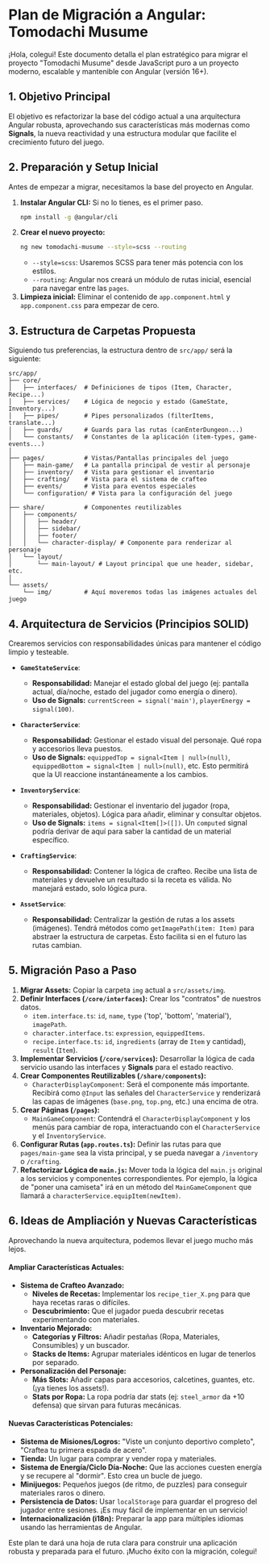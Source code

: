 # Plan de Migración a Angular: Tomodachi Musume

¡Hola, colegui! Este documento detalla el plan estratégico para migrar el proyecto "Tomodachi Musume" desde JavaScript puro a un proyecto moderno, escalable y mantenible con Angular (versión 16+).

## 1. Objetivo Principal

El objetivo es refactorizar la base del código actual a una arquitectura Angular robusta, aprovechando sus características más modernas como **Signals**, la nueva reactividad y una estructura modular que facilite el crecimiento futuro del juego.

## 2. Preparación y Setup Inicial

Antes de empezar a migrar, necesitamos la base del proyecto en Angular.

1.  **Instalar Angular CLI:** Si no lo tienes, es el primer paso.
    ```bash
    npm install -g @angular/cli
    ```
2.  **Crear el nuevo proyecto:**
    ```bash
    ng new tomodachi-musume --style=scss --routing
    ```
    *   `--style=scss`: Usaremos SCSS para tener más potencia con los estilos.
    *   `--routing`: Angular nos creará un módulo de rutas inicial, esencial para navegar entre las `pages`.
3.  **Limpieza inicial:** Eliminar el contenido de `app.component.html` y `app.component.css` para empezar de cero.

## 3. Estructura de Carpetas Propuesta

Siguiendo tus preferencias, la estructura dentro de `src/app/` será la siguiente:

```
src/app/
├── core/
│   ├── interfaces/  # Definiciones de tipos (Item, Character, Recipe...)
│   ├── services/    # Lógica de negocio y estado (GameState, Inventory...)
│   ├── pipes/       # Pipes personalizados (filterItems, translate...)
│   ├── guards/      # Guards para las rutas (canEnterDungeon...)
│   └── constants/   # Constantes de la aplicación (item-types, game-events...)
│
├── pages/           # Vistas/Pantallas principales del juego
│   ├── main-game/   # La pantalla principal de vestir al personaje
│   ├── inventory/   # Vista para gestionar el inventario
│   ├── crafting/    # Vista para el sistema de crafteo
│   ├── events/      # Vista para eventos especiales
│   └── configuration/ # Vista para la configuración del juego
│
├── share/           # Componentes reutilizables
│   ├── components/
│   │   ├── header/
│   │   ├── sidebar/
│   │   ├── footer/
│   │   └── character-display/ # Componente para renderizar al personaje
│   └── layout/
│       └── main-layout/ # Layout principal que une header, sidebar, etc.
│
└── assets/
    └── img/         # Aquí moveremos todas las imágenes actuales del juego
```

## 4. Arquitectura de Servicios (Principios SOLID)

Crearemos servicios con responsabilidades únicas para mantener el código limpio y testeable.

*   **`GameStateService`**:
    *   **Responsabilidad:** Manejar el estado global del juego (ej: pantalla actual, día/noche, estado del jugador como energía o dinero).
    *   **Uso de Signals:** `currentScreen = signal('main')`, `playerEnergy = signal(100)`.

*   **`CharacterService`**:
    *   **Responsabilidad:** Gestionar el estado visual del personaje. Qué ropa y accesorios lleva puestos.
    *   **Uso de Signals:** `equippedTop = signal<Item | null>(null)`, `equippedBottom = signal<Item | null>(null)`, etc. Esto permitirá que la UI reaccione instantáneamente a los cambios.

*   **`InventoryService`**:
    *   **Responsabilidad:** Gestionar el inventario del jugador (ropa, materiales, objetos). Lógica para añadir, eliminar y consultar objetos.
    *   **Uso de Signals:** `items = signal<Item[]>([])`. Un `computed` signal podría derivar de aquí para saber la cantidad de un material específico.

*   **`CraftingService`**:
    *   **Responsabilidad:** Contener la lógica de crafteo. Recibe una lista de materiales y devuelve un resultado si la receta es válida. No manejará estado, solo lógica pura.

*   **`AssetService`**:
    *   **Responsabilidad:** Centralizar la gestión de rutas a los assets (imágenes). Tendrá métodos como `getImagePath(item: Item)` para abstraer la estructura de carpetas. Esto facilita si en el futuro las rutas cambian.

## 5. Migración Paso a Paso

1.  **Migrar Assets:** Copiar la carpeta `img` actual a `src/assets/img`.
2.  **Definir Interfaces (`/core/interfaces`):** Crear los "contratos" de nuestros datos.
    *   `item.interface.ts`: `id`, `name`, `type` ('top', 'bottom', 'material'), `imagePath`.
    *   `character.interface.ts`: `expression`, `equippedItems`.
    *   `recipe.interface.ts`: `id`, `ingredients` (array de `Item` y cantidad), `result` (`Item`).
3.  **Implementar Servicios (`/core/services`):** Desarrollar la lógica de cada servicio usando las interfaces y **Signals** para el estado reactivo.
4.  **Crear Componentes Reutilizables (`/share/components`):**
    *   `CharacterDisplayComponent`: Será el componente más importante. Recibirá como `@Input` las señales del `CharacterService` y renderizará las capas de imágenes (`base.png`, `top.png`, etc.) una encima de otra.
5.  **Crear Páginas (`/pages`):**
    *   `MainGameComponent`: Contendrá el `CharacterDisplayComponent` y los menús para cambiar de ropa, interactuando con el `CharacterService` y el `InventoryService`.
6.  **Configurar Rutas (`app.routes.ts`):** Definir las rutas para que `pages/main-game` sea la vista principal, y se pueda navegar a `/inventory` o `/crafting`.
7.  **Refactorizar Lógica de `main.js`:** Mover toda la lógica del `main.js` original a los servicios y componentes correspondientes. Por ejemplo, la lógica de "poner una camiseta" irá en un método del `MainGameComponent` que llamará a `characterService.equipItem(newItem)`.

## 6. Ideas de Ampliación y Nuevas Características

Aprovechando la nueva arquitectura, podemos llevar el juego mucho más lejos.

#### Ampliar Características Actuales:

*   **Sistema de Crafteo Avanzado:**
    *   **Niveles de Recetas:** Implementar los `recipe_tier_X.png` para que haya recetas raras o difíciles.
    *   **Descubrimiento:** Que el jugador pueda descubrir recetas experimentando con materiales.
*   **Inventario Mejorado:**
    *   **Categorías y Filtros:** Añadir pestañas (Ropa, Materiales, Consumibles) y un buscador.
    *   **Stacks de Items:** Agrupar materiales idénticos en lugar de tenerlos por separado.
*   **Personalización del Personaje:**
    *   **Más Slots:** Añadir capas para accesorios, calcetines, guantes, etc. (¡ya tienes los assets!).
    *   **Stats por Ropa:** La ropa podría dar stats (ej: `steel_armor` da +10 defensa) que sirvan para futuras mecánicas.

#### Nuevas Características Potenciales:

*   **Sistema de Misiones/Logros:** "Viste un conjunto deportivo completo", "Craftea tu primera espada de acero".
*   **Tienda:** Un lugar para comprar y vender ropa y materiales.
*   **Sistema de Energía/Ciclo Día-Noche:** Que las acciones cuesten energía y se recupere al "dormir". Esto crea un bucle de juego.
*   **Minijuegos:** Pequeños juegos (de ritmo, de puzzles) para conseguir materiales raros o dinero.
*   **Persistencia de Datos:** Usar `localStorage` para guardar el progreso del jugador entre sesiones. ¡Es muy fácil de implementar en un servicio!
*   **Internacionalización (i18n):** Preparar la app para múltiples idiomas usando las herramientas de Angular.

Este plan te dará una hoja de ruta clara para construir una aplicación robusta y preparada para el futuro. ¡Mucho éxito con la migración, colegui!
